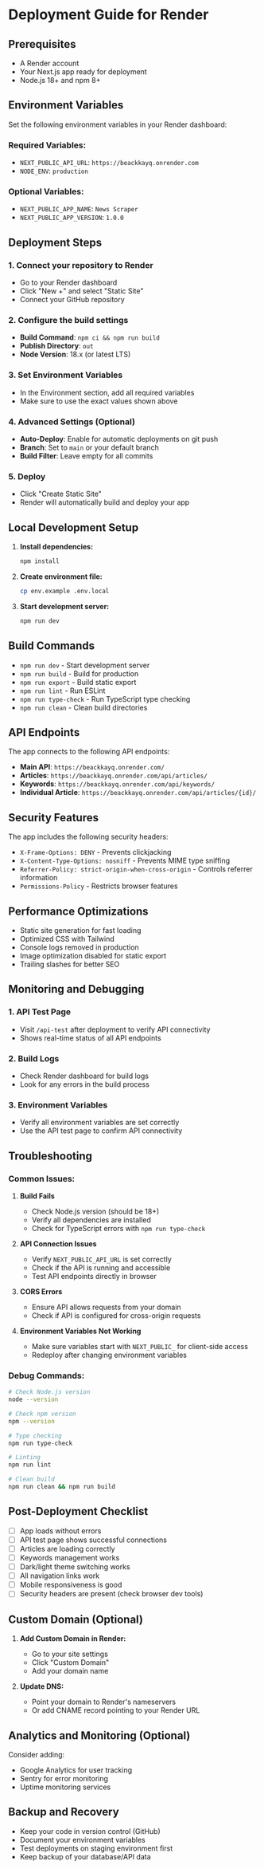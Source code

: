 # Deployment Guide for Render

## Prerequisites
- A Render account
- Your Next.js app ready for deployment
- Node.js 18+ and npm 8+

## Environment Variables

Set the following environment variables in your Render dashboard:

### Required Variables:
- `NEXT_PUBLIC_API_URL`: `https://beackkayq.onrender.com`
- `NODE_ENV`: `production`

### Optional Variables:
- `NEXT_PUBLIC_APP_NAME`: `News Scraper`
- `NEXT_PUBLIC_APP_VERSION`: `1.0.0`

## Deployment Steps

### 1. **Connect your repository to Render**
   - Go to your Render dashboard
   - Click "New +" and select "Static Site"
   - Connect your GitHub repository

### 2. **Configure the build settings**
   - **Build Command**: `npm ci && npm run build`
   - **Publish Directory**: `out`
   - **Node Version**: 18.x (or latest LTS)

### 3. **Set Environment Variables**
   - In the Environment section, add all required variables
   - Make sure to use the exact values shown above

### 4. **Advanced Settings (Optional)**
   - **Auto-Deploy**: Enable for automatic deployments on git push
   - **Branch**: Set to `main` or your default branch
   - **Build Filter**: Leave empty for all commits

### 5. **Deploy**
   - Click "Create Static Site"
   - Render will automatically build and deploy your app

## Local Development Setup

1. **Install dependencies:**
   ```bash
   npm install
   ```

2. **Create environment file:**
   ```bash
   cp env.example .env.local
   ```

3. **Start development server:**
   ```bash
   npm run dev
   ```

## Build Commands

- `npm run dev` - Start development server
- `npm run build` - Build for production
- `npm run export` - Build static export
- `npm run lint` - Run ESLint
- `npm run type-check` - Run TypeScript type checking
- `npm run clean` - Clean build directories

## API Endpoints

The app connects to the following API endpoints:

- **Main API**: `https://beackkayq.onrender.com/`
- **Articles**: `https://beackkayq.onrender.com/api/articles/`
- **Keywords**: `https://beackkayq.onrender.com/api/keywords/`
- **Individual Article**: `https://beackkayq.onrender.com/api/articles/{id}/`

## Security Features

The app includes the following security headers:
- `X-Frame-Options: DENY` - Prevents clickjacking
- `X-Content-Type-Options: nosniff` - Prevents MIME type sniffing
- `Referrer-Policy: strict-origin-when-cross-origin` - Controls referrer information
- `Permissions-Policy` - Restricts browser features

## Performance Optimizations

- Static site generation for fast loading
- Optimized CSS with Tailwind
- Console logs removed in production
- Image optimization disabled for static export
- Trailing slashes for better SEO

## Monitoring and Debugging

### 1. **API Test Page**
   - Visit `/api-test` after deployment to verify API connectivity
   - Shows real-time status of all API endpoints

### 2. **Build Logs**
   - Check Render dashboard for build logs
   - Look for any errors in the build process

### 3. **Environment Variables**
   - Verify all environment variables are set correctly
   - Use the API test page to confirm API connectivity

## Troubleshooting

### Common Issues:

1. **Build Fails**
   - Check Node.js version (should be 18+)
   - Verify all dependencies are installed
   - Check for TypeScript errors with `npm run type-check`

2. **API Connection Issues**
   - Verify `NEXT_PUBLIC_API_URL` is set correctly
   - Check if the API is running and accessible
   - Test API endpoints directly in browser

3. **CORS Errors**
   - Ensure API allows requests from your domain
   - Check if API is configured for cross-origin requests

4. **Environment Variables Not Working**
   - Make sure variables start with `NEXT_PUBLIC_` for client-side access
   - Redeploy after changing environment variables

### Debug Commands:
```bash
# Check Node.js version
node --version

# Check npm version
npm --version

# Type checking
npm run type-check

# Linting
npm run lint

# Clean build
npm run clean && npm run build
```

## Post-Deployment Checklist

- [ ] App loads without errors
- [ ] API test page shows successful connections
- [ ] Articles are loading correctly
- [ ] Keywords management works
- [ ] Dark/light theme switching works
- [ ] All navigation links work
- [ ] Mobile responsiveness is good
- [ ] Security headers are present (check browser dev tools)

## Custom Domain (Optional)

1. **Add Custom Domain in Render:**
   - Go to your site settings
   - Click "Custom Domain"
   - Add your domain name

2. **Update DNS:**
   - Point your domain to Render's nameservers
   - Or add CNAME record pointing to your Render URL

## Analytics and Monitoring (Optional)

Consider adding:
- Google Analytics for user tracking
- Sentry for error monitoring
- Uptime monitoring services

## Backup and Recovery

- Keep your code in version control (GitHub)
- Document your environment variables
- Test deployments on staging environment first
- Keep backup of your database/API data 